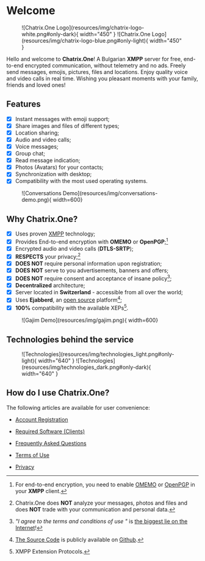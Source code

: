 # Welcome

<figure markdown>
  ![Chatrix.One Logo](resources/img/chatrix-logo-white.png#only-dark){ width="450" }
  ![Chatrix.One Logo](resources/img/chatrix-logo-blue.png#only-light){ width="450" }
</figure>

Hello and welcome to **Chatrix.One**! A Bulgarian **XMPP** server for free, end-to-end encrypted communication, without telemetry and no ads. Freely send messages, emojis, pictures, files and locations. Enjoy quality voice and video calls in real time. Wishing you pleasant moments with your family, friends and loved ones!

## Features

- [x] Instant messages with emoji support;
- [x] Share images and files of different types;
- [x] Location sharing;
- [x] Audio and video calls;
- [x] Voice messages;
- [x] Group chat;
- [x] Read message indication;
- [x] Photos (Avatars) for your contacts;
- [x] Synchronization with desktop;
- [x] Compatibility with the most used operating systems.

<figure markdown>
  ![Conversations Demo](resources/img/conversations-demo.png){ width=600}
</figure>

## Why **Chatrix.One?**

- [x] Uses proven [XMPP](https://xmpp.org/about/technology-overview/) technology;
- [x] Provides End-to-end encryption with **OMEMO** or **OpenPGP**;[^1]
- [x] Encrypted audio and video calls (**DTLS-SRTP**);
- [x] **RESPECTS** your privacy;[^2]
- [x] **DOES NOT** require personal information upon registration;
- [x] **DOES NOT** serve to you advertisements, banners and offers;
- [x] **DOES NOT** require consent and acceptance of insane policy[^3];
- [x] **Decentralized** architecture;
- [x] Server located in **Switzerland** - accessible from all over the world;
- [x] Uses **Ejabberd**, an [open source](https://en.wikipedia.org/wiki/Open_source) platform[^4];
- [x] **100%** compatibility with the available XEPs[^5].

[^1]: For end-to-end encryption, you need to enable [OMEMO](https://docs.chatrix.one/en/faq/#what-is-omemo) or [OpenPGP](https://en.wikipedia.org/wiki/Pretty_Good_Privacy) in your **XMPP** client.

[^2]: Chatrix.One does **NOT** analyze your messages, photos and files and does **NOT** trade with your communication and personal data.

[^3]: *"I agree to the terms and conditions of use "* is [the biggest lie on the Internet](https://www.biggestlieonline.com/)!

[^4]: [The Source Code](https://en.wikipedia.org/wiki/Source_code) is publicly available on [Github](https://github.com/processone/ejabberd).

[^5]: XMPP Extension Protocols.

<figure markdown>
  ![Gajim Demo](resources/img/gajim.png){ width=600}
</figure>

## Technologies behind the service

<figure markdown>
  ![Technologies](resources/img/technologies_light.png#only-light){ width="640" }
  ![Technologies](resources/img/technologies_dark.png#only-dark){ width="640" }
</figure>

## How do I use **Chatrix.One**?

The following articles are available for user convenience:

- [Account Registration](https://docs.chatrix.one/en/account/registration/)

- [Required Software (Clients)](https://docs.chatrix.one/en/clients/)

- [Frequently Asked Questions](https://docs.chatrix.one/en/faq/)

- [Terms of Use](https://docs.chatrix.one/en/terms/)

- [Privacy](https://docs.chatrix.one/en/privacy/)
